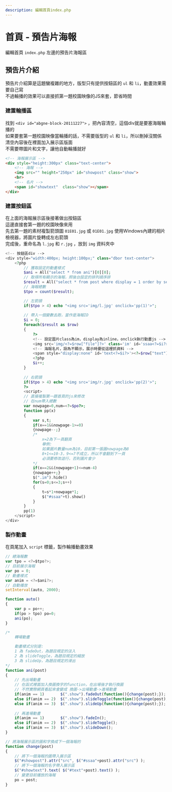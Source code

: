 ```yaml
---
description: 編輯首頁index.php
---
```


# 首頁 - 預告片海報
編輯首頁 `index.php` 左邊的預告片海報區  

## 預告片介紹

預告片介紹算是這題蠻複雜的地方，版型只有提供按鈕區的 `ul` 和 `li`，動畫效果需要自己寫    
不過輪播的效果可以直接抓第一題校園映像的JS來套，節省時間

### 建置輪播區
找到 `<div id="abgne-block-20111227">` ，把內容清空，這個div就是要塞海報輪播的    
如果要套第一題校園映像當輪播的話，不需要版型的 `ul` 和 `li`，所以刪掉沒關係  
清空內容後在裡面加入展示區版面  
不需要帶圖片和文字，讓他自動輪播就好  

```html
<!-- 海報展示區 -->
<div style="height:300px" class="text-center">
	<!-- 海報 -->
	<img src="" height="250px" id="showpost" class="show">
	<br>
	<!-- 名片 -->
	<span id="showtext"  class="show"></span>
</div>
``` 

### 建置按鈕區

在上面的海報展示區後接著做出按鈕區  
這邊直接套第一題的校園映像來用  
先去第一題的素材複製箭頭圖 `01E01.jpg` 或 `01E01.jpg`
使用Windows內建的相片檢視器，將圖片旋轉成左右箭頭  
完成後，重命名為 `l.jpg` 和 `r.jpg` ，放到 `img` 資料夾中

```php
<!-- 按鈕區div -->
<div style="width:400px; height:100px;" class="dbor text-center">
	<?php 
		// 獲取設定的動畫樣式
		$ani = All("select * from ani")[0][0];
		// 取得所有顯示的海報，照後台設定的排列順序排
		$result = All("select * from post where display = 1 order by seq");
		// 海報總數
		$tpo = count($result);

		// 左箭頭
		if($tpo > 4) echo "<img src='img/l.jpg' onclick='pp(1)'>";
		
		// 帶入一個變數去跑，當作是海報ID
		$i = 0;
		foreach($result as $row)
		{
			?>
			<!-- 設定圖片class為im，display為inline，onclick執行動畫js -->
			<img src='img/<?=$row["file"]?>' class='im' id='ssaa<?=$i?>' width='80' height='103' style="display:inline" onclick="ani(<?=$i?>)">
			<!-- 海報名片，設為不顯示，展示時要從這裡抓資料 -->
			<span style="display:none" id='text<?=$i?>'><?=$row["text"]?></span>
			<?php
			$i++;
		}
		
		// 右箭頭
		if($tpo > 4) echo "<img src='img/r.jpg' onclick='pp(2)'>";
		?>
		<script>
		// 直接複製第一題首頁的js來修改
		// 在num帶入總數
		var nowpage=0,num=<?=$po?>;
		function pp(x)
		{
			var s,t;
			if(x==1&&nowpage-1>=0)
			{nowpage--;}
			/* 
				x=2為下一頁翻頁
				舉例:
				如果圖片數量num為10，目前第一張圖nowpage為8
				8+1<=10-3，9<=7不成立，所以不會翻到下一頁
				必須要修改這行，否則圖片會少
			*/
			if(x==2&&(nowpage+1)<=num-4)
			{nowpage++;}
			$(".im").hide()
			for(s=0;s<=3;s++)
			{
				t=s*1+nowpage*1;
				$("#ssaa"+t).show()
			}
		}
		pp(1)
	</script>
</div>
```

### 製作動畫

在頁尾加入 `script` 標籤，製作輪播動畫效果
```javascript
// 總海報數
var tpo = <?=$tpo?>;
// 目前展示海報
var po = 0;
// 動畫樣式
var anim = <?=$ani?>;
// 自動播放
setInterval(auto, 2000);

function auto()
{
	var p = po++;
	if(po > tpo) po=0;
	ani(po);
}

/*
	轉場動畫

	動畫樣式分別是:
	1 為 fadeOut，為題目規定的淡入
	2 為 slideToggle，為題目規定的縮放
	3 為 slideUp，為題目規定的滑出
*/
function ani(post)
{
	// 先出場動畫
	// 在函式裡面加入換圖換字的function，在出場後才執行換圖
	// 不然實際網頁看起來會變成 換圖->出場動畫->進場動畫
	if(anim == 1)		$(".show").fadeOut(function(){change(post);});
	else if(anim == 2)	$(".show").slideToggle(function(){change(post);});
	else if(anim == 3)	$(".show").slideUp(function(){change(post);});
	
	// 再進場動畫
	if(anim == 1)		$(".show").fadeIn();
	else if(anim == 2)	$(".show").slideToggle();
	else if(anim == 3)	$(".show").slideDown();
}

// 將海報展示區的圖和字換成下一個海報的
function change(post)
{
	// 將下一個海報的圖帶入展示區
	$("#showpost").attr("src", $("#ssaa"+post).attr("src") );
	// 將下一個海報的名字帶入展示區
	$("#showtext").text( $("#text"+post).text() );
	// 變更目前播放的海報
	po = post;
}
```